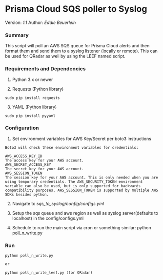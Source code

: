 # Prisma Cloud SQS poller to Syslog 

Version: *1.1*
Author: *Eddie Beuerlein*

### Summary
This script will poll an AWS SQS queue for Prisma Cloud alerts and then format them and send them to a syslog listener (locally or remote). This can be used for QRadar as well by using the LEEF named script.

### Requirements and Dependencies

1. Python 3.x or newer

2. Requests (Python library)

```sudo pip install requests```

3. YAML (Python library)

```sudo pip install pyyaml```

### Configuration

1. Set environment variables for AWS Key/Secret per boto3 instructions
```
Boto3 will check these environment variables for credentials:

AWS_ACCESS_KEY_ID
The access key for your AWS account.
AWS_SECRET_ACCESS_KEY
The secret key for your AWS account.
AWS_SESSION_TOKEN
The session key for your AWS account. This is only needed when you are using temporary credentials. The AWS_SECURITY_TOKEN environment variable can also be used, but is only supported for backwards compatibility purposes. AWS_SESSION_TOKEN is supported by multiple AWS SDKs besides python.
```
2. Navigate to *sqs_to_syslog/config/configs.yml*

3. Setup the sqs queue and aws region as well as syslog server(defaults to localhost) in the config/configs.yml

4. Schedule to run the main script via cron or something similar: python poll_n_write.py

### Run

```
python poll_n_write.py

or

python poll_n_write_leef.py (for QRadar)

```
